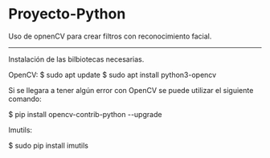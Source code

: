# Proyecto-Python
Uso de opnenCV para crear filtros con reconocimiento facial. 
_____________________________________________________________

Instalación de las bilbiotecas necesarias. 

OpenCV:
$ sudo apt update 
$ sudo apt install python3-opencv

Si se llegara a tener algún error con OpenCV se puede utilizar 
el siguiente comando: 

$ pip install opencv-contrib-python --upgrade


Imutils: 

$ sudo pip install imutils


